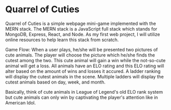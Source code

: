# Quarrel of Cuties
Quarrel of Cuties is a simple webpage mini-game implemented with the MERN stack. The MERN stack is a JavaScript full stack which stands for MongoDB, Express, React, and Node. As my first web project, I will utilize online resources to help learn this stack from scratch.

Game Flow: When a user plays, he/she will be presented two pictures of cute animals. The player will choose the picture which he/she finds the cutest among the two. This cute animal will gain a win while the not-so-cute animal will get a loss. All animals have an ELO rating and this ELO rating will alter based on the amount of wins and losses it accured. A ladder ranking will display the cutest animals in the scene. Multiple ladders will display the cutest animals based on day, week, and month. 

Basically, think of cute animals in League of Legend's old ELO rank system but cute animals can only win by captivating the player's attention like in American Idol.
